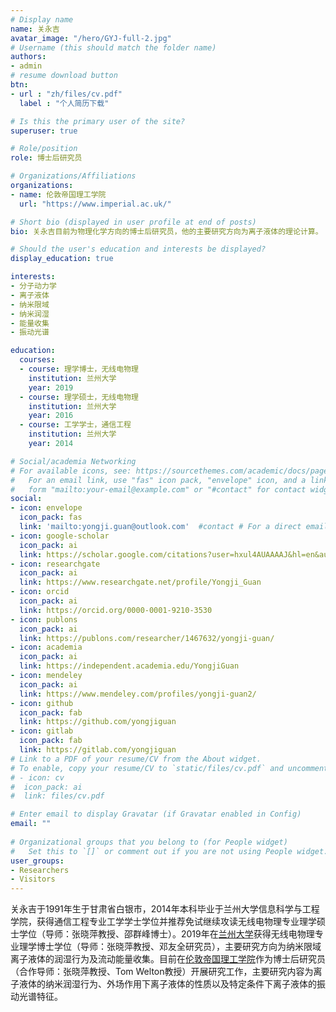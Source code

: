 ```yaml
---
# Display name
name: 关永吉
avatar_image: "/hero/GYJ-full-2.jpg"
# Username (this should match the folder name)
authors:
- admin
# resume download button
btn:
- url : "zh/files/cv.pdf"
  label : "个人简历下载"

# Is this the primary user of the site?
superuser: true

# Role/position
role: 博士后研究员

# Organizations/Affiliations
organizations:
- name: 伦敦帝国理工学院
  url: "https://www.imperial.ac.uk/"

# Short bio (displayed in user profile at end of posts)
bio: 关永吉目前为物理化学方向的博士后研究员，他的主要研究方向为离子液体的理论计算。

# Should the user's education and interests be displayed?
display_education: true

interests:
- 分子动力学
- 离子液体
- 纳米限域
- 纳米润湿
- 能量收集
- 振动光谱

education:
  courses:
  - course: 理学博士，无线电物理
    institution: 兰州大学
    year: 2019
  - course: 理学硕士，无线电物理
    institution: 兰州大学
    year: 2016
  - course: 工学学士，通信工程
    institution: 兰州大学
    year: 2014

# Social/academia Networking
# For available icons, see: https://sourcethemes.com/academic/docs/page-builder/#icons
#   For an email link, use "fas" icon pack, "envelope" icon, and a link in the
#   form "mailto:your-email@example.com" or "#contact" for contact widget.
social:
- icon: envelope
  icon_pack: fas
  link: 'mailto:yongji.guan@outlook.com'  #contact # For a direct email link, use "mailto:test@example.org".
- icon: google-scholar
  icon_pack: ai
  link: https://scholar.google.com/citations?user=hxul4AUAAAAJ&hl=en&authuser=1
- icon: researchgate
  icon_pack: ai
  link: https://www.researchgate.net/profile/Yongji_Guan
- icon: orcid
  icon_pack: ai
  link: https://orcid.org/0000-0001-9210-3530
- icon: publons
  icon_pack: ai
  link: https://publons.com/researcher/1467632/yongji-guan/  
- icon: academia
  icon_pack: ai
  link: https://independent.academia.edu/YongjiGuan
- icon: mendeley
  icon_pack: ai
  link: https://www.mendeley.com/profiles/yongji-guan2/
- icon: github
  icon_pack: fab
  link: https://github.com/yongjiguan
- icon: gitlab
  icon_pack: fab
  link: https://gitlab.com/yongjiguan
# Link to a PDF of your resume/CV from the About widget.
# To enable, copy your resume/CV to `static/files/cv.pdf` and uncomment the lines below.  
# - icon: cv
#  icon_pack: ai
#  link: files/cv.pdf

# Enter email to display Gravatar (if Gravatar enabled in Config)
email: ""
  
# Organizational groups that you belong to (for People widget)
#   Set this to `[]` or comment out if you are not using People widget.  
user_groups:
- Researchers
- Visitors
---
```


关永吉于1991年生于甘肃省白银市，2014年本科毕业于兰州大学信息科学与工程学院，获得通信工程专业工学学士学位并推荐免试继续攻读无线电物理专业理学硕士学位（导师：张晓萍教授、邵群峰博士）。2019年在[兰州大学](http://www.lzu.edu.cn)获得无线电物理专业理学博士学位（导师：张晓萍教授、邓友全研究员），主要研究方向为纳米限域离子液体的润湿行为及流动能量收集。目前在[伦敦帝国理工学院](http://www.imperial.ac.uk)作为博士后研究员（合作导师：张晓萍教授、Tom Welton教授）开展研究工作，主要研究内容为离子液体的纳米润湿行为、外场作用下离子液体的性质以及特定条件下离子液体的振动光谱特征。